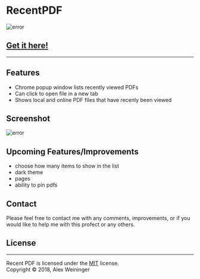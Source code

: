 [logo]: https://github.com/alexweininger/recent-pdfs/blob/master/content/promotional/pr1400v2.png?raw=true ""

[screenshot]: https://github.com/alexweininger/recent-pdfs/blob/master/content/screenshots/global-sc-v2.png?raw=true ""

# RecentPDF

![error][logo]

## [Get it here!](https://chrome.google.com/webstore/detail/recent-pdf/ihjgdammecebcjinfmllgniaeneabkdk)

---

## Features

- Chrome popup window lists recently viewed PDFs
- Can click to open file in a new tab
- Shows local and online PDF files that have recenly been viewed

## Screenshot

![error][screenshot]

## Upcoming Features/Improvements

- choose how many items to show in the list
- dark theme
- pages
- ability to pin pdfs

## Contact

Please feel free to contact me with any comments, improvements, or if you would like to help me with this profect or any others.

## License

---

Recent PDF is licensed under the [MIT](LICENSE) license.  
Copyright &copy; 2018, Alex Weininger